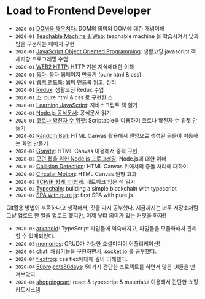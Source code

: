 # Load to Frontend Developer

- `2020-01` [DOM을 깨우치다](https://github.com/HYUNJINE/Frontend/tree/master/JavaScript/javascript%20books/DOM%EC%9D%84%20%EA%B9%A8%EC%9A%B0%EC%B9%98%EB%8B%A4): DOM의 의미와 DOM에 대한 개념이해
- `2020-01` [Teachable Machine & Web](https://github.com/HYUNJINE/javascript/tree/master/%EC%83%9D%ED%99%9C%EC%BD%94%EB%94%A9/Teachable%20Machine%20%26%20Web): teachable machine 을 학습시켜서 낮과 밤을 구분하는 페이지 구현
- `2020-01` [JavaScript Object Oriented Programming](https://github.com/HYUNJINE/javascript/tree/master/%EC%83%9D%ED%99%9C%EC%BD%94%EB%94%A9/JavaScript%20Object%20Oriented%20Programming): 생활코딩 javascript 객체지향 프로그래밍 수업
- `2020-01` [WEB2 HTTP](https://github.com/HYUNJINE/javascript/tree/master/%EC%83%9D%ED%99%9C%EC%BD%94%EB%94%A9/HTTP): HTTP 기본 지식에대한 이해
- `2020-01` [돕다](https://github.com/HYUNJINE/Frontend/tree/master/pure%20HTML%20%26%20CSS/%EB%8F%95%EB%8B%A4): 돕다 웹페이지 만들기 (pure html & css)
- `2020-01` [웹팩 핸드북](https://github.com/HYUNJINE/Frontend/tree/master/webpack): 웹팩 핸드북 읽고, 정리
- `2020-01` [Redux](https://github.com/HYUNJINE/Frontend/tree/master/%EC%83%9D%ED%99%9C%EC%BD%94%EB%94%A9/Redux): 생활코딩 Redux 수업
- `2020-01` [소](https://github.com/HYUNJINE/Frontend/tree/master/pure%20HTML%20%26%20CSS/%EC%86%8C): pure html & css 로 구현한 소
- `2020-01` [Learning JavaScript](https://github.com/HYUNJINE/Frontend/tree/master/JavaScript/javascript%20books/Learning%20JavaScript): 자바스크립트 책 읽기
- `2020-01` [Node.js 공식문서](https://github.com/HYUNJINE/Frontend/tree/master/JavaScript/%EA%B3%B5%EC%8B%9D%EB%AC%B8%EC%84%9C/Node.js): 공식문서 읽기
- `2020-01` [코로나 확진자 수 위젯](https://github.com/HYUNJINE/Frontend/tree/master/JavaScript/Scriptable/%EC%BD%94%EB%A1%9C%EB%82%98%20%ED%99%95%EC%A7%84%EC%9E%90%20%EC%88%98%20%EC%9C%84%EC%A0%AF): Scriptable을 이용하여 코로나 확진자 수 위젯 만들기
- `2020-02` [Random Ball](https://github.com/HYUNJINE/Frontend/tree/master/pure%20HTML%20%26%20CSS/Canvas/Random%20Ball): HTML Canvas 활용해서 랜덤으로 생성된 공들이 이동하는 화면 만들기
- `2020-02` [Gravity](https://github.com/HYUNJINE/Frontend/tree/master/pure%20HTML%20%26%20CSS/Canvas/gravity): HTML Canvas 이용해서 중력 구현
- `2020-02` [모던 웹을 위한 Node.js 프로그래밍](https://github.com/HYUNJINE/Frontend/tree/master/JavaScript/javascript%20books/%EB%AA%A8%EB%8D%98%20%EC%9B%B9%EC%9D%84%20%EC%9C%84%ED%95%9C%20Node.js%20%20%ED%94%84%EB%A1%9C%EA%B7%B8%EB%9E%98%EB%B0%8D/code): Node.js에 대한 이해
- `2020-02` [Collision Detection](https://github.com/HYUNJINE/Frontend/tree/master/pure%20HTML%20%26%20CSS/Canvas/collision): HTML Canvas 위에서의 충돌 처리에 대하여
- `2020-02` [Circular Motion](https://github.com/HYUNJINE/Frontend/tree/master/pure%20HTML%20%26%20CSS/Canvas/Circular%20Motion): HTML Canvas 원형 효과
- `2020-02` [TCP/IP 쉽게, 더쉽게](https://github.com/HYUNJINE/Frontend/tree/master/Network/Books/TCP%20IP%20%EC%89%BD%EA%B2%8C%2C%20%EB%8D%94%20%EC%89%BD%EA%B2%8C): 네트워크 입문 책 읽기
- `2020-02` [Typechain](https://github.com/HYUNJINE/Frontend/tree/master/%EA%B0%95%EC%9D%98/nomadcoders/TypeScript): building a simple blockchain with typescript
- `2020-02` [SPA with pure js](https://github.com/HYUNJINE/Frontend/tree/master/JavaScript/Web/SPA/Pure%20JS%20SPA): first SPA with pure js

Git활용 방법이 부족하다고 생각해서, 깃을 다시 공부했다. 지금까지는 너무 저장소처럼 그냥 업로드 한 일을 업로드 했지만, 이제 부터 의미가 있는 커밋을 하자!!

- `2020-03` [arkanoid](https://github.com/hyunjinee/arkanoid): TypeScript 타입들에 익숙해지고, 파일들을 모듈화해서 관리할 수 있게되었다.
- `2020-03` [memories](https://github.com/hyunjinee/memories): CRUD가 가능한 소셜미디어 어플리케이션!
- `2020-04` [chat](https://github.com/hyunjinee/chatapp): 채팅기능을 구현하면서, socket.io 를 공부했다.
- `2020-04` [flexfrog](https://github.com/hyunjinee/Frontend/tree/master/pure%20HTML%20%26%20CSS/Flex%20Frog): css flex에대해 깊이 이해했다.
- `2020-04` [50projects50days](https://github.com/hyunjinee/Frontend/tree/master/pure%20HTML%20%26%20CSS/50projects50days): 50가지 간단한 프로젝트를 하면서 많은 UI들을 만져보았다.
- `2020-04` [shoppingcart](https://github.com/hyunjinee/Frontend/tree/master/React/shoppingcart): react & typescript & materialui 이용해서 간단한 쇼핑카트시스템